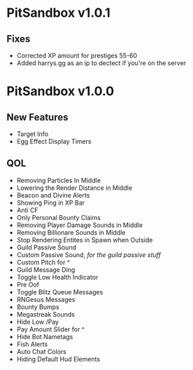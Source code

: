 # PitSandbox v1.0.1

## Fixes
- Corrected XP amount for prestiges 55-60
- Added harrys.gg as an ip to dectect if you're on the server



# PitSandbox v1.0.0

## New Features
- Target Info
- Egg Effect Display Timers

## QOL
- Removing Particles In Middle
- Lowering the Render Distance in Middle
- Beacon and Divine Alerts
- Showing Ping in XP Bar
- Anti CF
- Only Personal Bounty Claims
- Removing Player Damage Sounds in Middle
- Removing Billionare Sounds in Middle
- Stop Rendering Entites in Spawn when Outside
- Guild Passive Sound
- Custom Passive Sound, *for the guild passive stuff*
- Custom Pitch for ^
- Guild Message Ding
- Toggle Low Health Indicator
- Pre Oof
- Toggle Blitz Queue Messages
- RNGesus Messages
- Bounty Bumps
- Megastreak Sounds
- Hide Low /Pay
- Pay Amount Slider for ^
- Hide Bot Nametags
- Fish Alerts
- Auto Chat Colors
- Hiding Default Hud Elements
